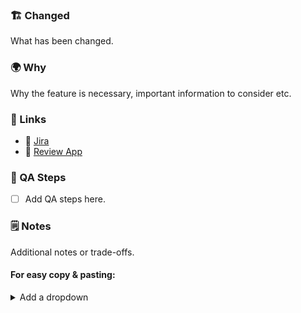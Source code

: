 ### :building_construction: Changed
What has been changed.

### :earth_africa: Why
Why the feature is necessary, important information to consider etc.

### :link: Links
- :ticket: [Jira]()
- :iphone: [Review App]()

### :robot: QA Steps
- [ ] Add QA steps here.

### :spiral_notepad: Notes
Additional notes or trade-offs.

#### For easy copy & pasting:
<details>
<summary>Add a dropdown</summary>
Content goes here.
</details>
